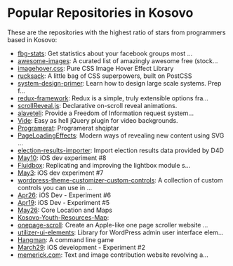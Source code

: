 # Popular Repositories in Kosovo

These are the repositories with the highest ratio of stars from programmers based in Kosovo:

- [fbg-stats](https://github.com/Kreshnik/fbg-stats): Get statistics about your facebook groups most ...
- [awesome-images](https://github.com/heyalexej/awesome-images): A curated list of amazingly awesome free (stock...
- [imagehover.css](https://github.com/ciar4n/imagehover.css): Pure CSS Image Hover Effect Library
- [rucksack](https://github.com/simplaio/rucksack): A little bag of CSS superpowers, built on PostCSS
- [system-design-primer](https://github.com/donnemartin/system-design-primer): Learn how to design large scale systems. Prep f...
- [redux-framework](https://github.com/yllip/redux-framework): Redux is a simple, truly extensible options fra...
- [scrollReveal.js](https://github.com/yllip/scrollReveal.js): Declarative on-scroll reveal animations.
- [alaveteli](https://github.com/denat/alaveteli): Provide a Freedom of Information request system...
- [Vide](https://github.com/yllip/Vide): Easy as hell jQuery plugin for video backgrounds.
- [Programerat](https://github.com/Diarselimi/Programerat): Programerat shqiptar
- [PageLoadingEffects](https://github.com/astrit/PageLoadingEffects): Modern ways of revealing new content using SVG ...
- [election-results-importer](https://github.com/opendatakosovo/election-results-importer): Import election results data provided by D4D
- [May10](https://github.com/georgeslabreche/May10): iOS dev experiment #8
- [Fluidbox](https://github.com/yllip/Fluidbox): Replicating and improving the lightbox module s...
- [May3](https://github.com/georgeslabreche/May3): iOS dev experiment #7
- [wordpress-theme-customizer-custom-controls](https://github.com/astrit/wordpress-theme-customizer-custom-controls): A collection of custom controls you can use in ...
- [Apr26](https://github.com/georgeslabreche/Apr26): iOS Dev - Experiment #6
- [Apr19](https://github.com/georgeslabreche/Apr19): iOS Dev - Experiment #5
- [May26](https://github.com/georgeslabreche/May26): Core Location and Maps
- [Kosovo-Youth-Resources-Map](https://github.com/innovationslabkosovo/Kosovo-Youth-Resources-Map): 
- [onepage-scroll](https://github.com/astrit/onepage-scroll): Create an Apple-like one page scroller website ...
- [utilizer-ui-elements](https://github.com/mentorgh/utilizer-ui-elements): Library for WordPress admin user interface elem...
- [Hangman](https://github.com/viktorcitaku/Hangman): A command line game
- [March29](https://github.com/georgeslabreche/March29): iOS development - Experiment #2
- [memerick.com](https://github.com/georgeslabreche/memerick.com): Text and image contribution website revolving a...
